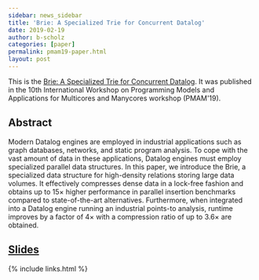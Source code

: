 ```yaml
---
sidebar: news_sidebar
title: 'Brie: A Specialized Trie for Concurrent Datalog'
date: 2019-02-19
author: b-scholz
categories: [paper]
permalink: pmam19-paper.html
layout: post
---
```

This is the [Brie: A Specialized Trie for Concurrent Datalog](/pdf/pmam19.pdf).  It was published in the 10th International Workshop on Programming Models and Applications for Multicores and Manycores workshop (PMAM'19).

## Abstract 
Modern Datalog engines are employed in industrial applications 
such as graph databases, networks, and static program analysis. 
To cope with the vast amount of data in these 
applications, Datalog engines must employ specialized parallel 
data structures. In this paper, we introduce the Brie, a 
specialized data structure for high-density relations storing 
large data volumes. It effectively compresses dense data in a 
lock-free fashion and obtains up to 15× higher performance in 
parallel insertion benchmarks compared to state-of-the-art 
alternatives. Furthermore, when integrated into a Datalog 
engine running an industrial points-to analysis, runtime 
improves by a factor of 4× with a compression ratio of 
up to 3.6× are obtained.

## [Slides](/pdf/pmam19-slides.pdf)


{% include links.html %}
